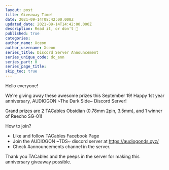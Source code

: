 ```yaml
---
layout: post
title: Giveaway Time!
date: 2021-09-14T08:42:00.000Z
updated_date: 2021-09-14T14:42:00.000Z
description: Read it, or don't 🤷
published: true
categories:
author_name: Xceon
author_username: Xceon
series_title: Discord Server Announcement
series_unique_code: dc_ann
series_part: 0
series_page_title: 
skip_toc: true
---
```

Hello everyone!

We're giving away these awesome prizes this September 19!
Happy 1st year anniversary, AUDIOGON ~The Dark Side~ Discord Server!

Grand prizes are 2 TACables Obsidian (0.78mm 2pin, 3.5mm), and 1 winner of Reecho SG-01!

How to join?
- Like and follow TACables Facebook Page
- Join the AUDIOGON ~TDS~ discord server at https://audiogonds.xyz/
- Check #announcements channel in the server.

Thank you TACables and the peeps in the server for making this anniversary giveaway possible.



